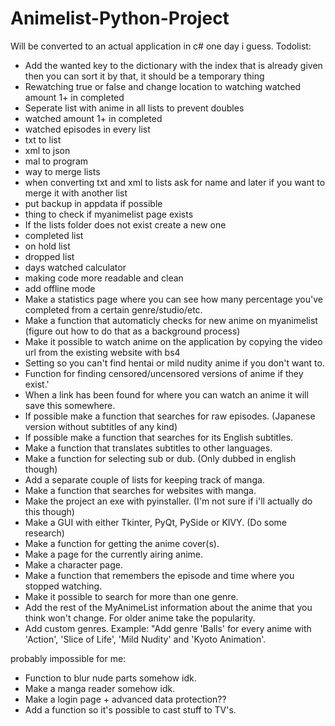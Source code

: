 # Animelist-Python-Project
Will be converted to an actual application in c# one day i guess.
Todolist:
- Add the wanted key to the dictionary with the index that is already given then you can sort it by that, it should be a temporary thing
- Rewatching true or false and change location to watching watched amount 1+ in completed
- Seperate list with anime in all lists to prevent doubles
- watched amount 1+ in completed
- watched episodes in every list
- txt to list
- xml to json
- mal to program
- way to merge lists
- when converting txt and xml to lists ask for name and later if you want to merge it with another list
- put backup in appdata if possible
- thing to check if myanimelist page exists
- If the lists folder does not exist create a new one
- completed list
- on hold list
- dropped list
- days watched calculator
- making code more readable and clean
- add offline mode
- Make a statistics page where you can see how many percentage you've completed from a certain genre/studio/etc.
- Make a function that automaticly checks for new anime on myanimelist (figure out how to do that as a background process)
- Make it possible to watch anime on the application by copying the video url from the existing website with bs4
- Setting so you can't find hentai or mild nudity anime if you don't want to.
- Function for finding censored/uncensored versions of anime if they exist.'
- When a link has been found for where you can watch an anime it will save this somewhere.
- If possible make a function that searches for raw episodes. (Japanese version without subtitles of any kind)
- If possible make a function that searches for its English subtitles.
- Make a function that translates subtitles to other languages.
- Make a function for selecting sub or dub. (Only dubbed in english though)
- Add a separate couple of lists for keeping track of manga.
- Make a function that searches for websites with manga.
- Make the project an exe with pyinstaller. (I'm not sure if i'll actually do this though)
- Make a GUI with either Tkinter, PyQt, PySide or KIVY. (Do some research)
- Make a function for getting the anime cover(s).
- Make a page for the currently airing anime.
- Make a character page.
- Make a function that remembers the episode and time where you stopped watching.
- Make it possible to search for more than one genre.
- Add the rest of the MyAnimeList information about the anime that you think won't change. For older anime take the popularity.
- Add custom genres. Example: "Add genre 'Balls' for every anime with 'Action', 'Slice of Life', 'Mild Nudity' and 'Kyoto Animation'.

probably impossible for me:
- Function to blur nude parts somehow idk.
- Make a manga reader somehow idk.
- Make a login page + advanced data protection??
- Add a function so it's possible to cast stuff to TV's.
